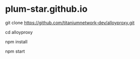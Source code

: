 # plum-star.github.io

git clone https://github.com/titaniumnetwork-dev/alloyproxy.git

cd alloyproxy

npm install

npm start

